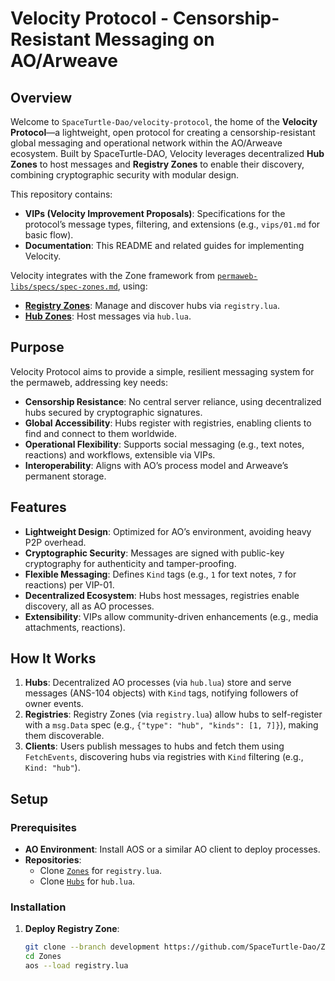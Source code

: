 # Velocity Protocol - Censorship-Resistant Messaging on AO/Arweave

## Overview

Welcome to `SpaceTurtle-Dao/velocity-protocol`, the home of the **Velocity Protocol**—a lightweight, open protocol for creating a censorship-resistant global messaging and operational network within the AO/Arweave ecosystem. Built by SpaceTurtle-DAO, Velocity leverages decentralized **Hub Zones** to host messages and **Registry Zones** to enable their discovery, combining cryptographic security with modular design.

This repository contains:
- **VIPs (Velocity Improvement Proposals)**: Specifications for the protocol’s message types, filtering, and extensions (e.g., `vips/01.md` for basic flow).
- **Documentation**: This README and related guides for implementing Velocity.

Velocity integrates with the Zone framework from [`permaweb-libs/specs/spec-zones.md`](https://github.com/permaweb/permaweb-libs/blob/main/specs/spec-zones.md), using:
- **[Registry Zones](https://github.com/SpaceTurtle-Dao/Zones/tree/development)**: Manage and discover hubs via `registry.lua`.
- **[Hub Zones](https://github.com/SpaceTurtle-Dao/Hubs/tree/development)**: Host messages via `hub.lua`.

## Purpose

Velocity Protocol aims to provide a simple, resilient messaging system for the permaweb, addressing key needs:
- **Censorship Resistance**: No central server reliance, using decentralized hubs secured by cryptographic signatures.
- **Global Accessibility**: Hubs register with registries, enabling clients to find and connect to them worldwide.
- **Operational Flexibility**: Supports social messaging (e.g., text notes, reactions) and workflows, extensible via VIPs.
- **Interoperability**: Aligns with AO’s process model and Arweave’s permanent storage.

## Features

- **Lightweight Design**: Optimized for AO’s environment, avoiding heavy P2P overhead.
- **Cryptographic Security**: Messages are signed with public-key cryptography for authenticity and tamper-proofing.
- **Flexible Messaging**: Defines `Kind` tags (e.g., `1` for text notes, `7` for reactions) per VIP-01.
- **Decentralized Ecosystem**: Hubs host messages, registries enable discovery, all as AO processes.
- **Extensibility**: VIPs allow community-driven enhancements (e.g., media attachments, reactions).

## How It Works

1. **Hubs**: Decentralized AO processes (via `hub.lua`) store and serve messages (ANS-104 objects) with `Kind` tags, notifying followers of owner events.
2. **Registries**: Registry Zones (via `registry.lua`) allow hubs to self-register with a `msg.Data` spec (e.g., `{"type": "hub", "kinds": [1, 7]}`), making them discoverable.
3. **Clients**: Users publish messages to hubs and fetch them using `FetchEvents`, discovering hubs via registries with `Kind` filtering (e.g., `Kind: "hub"`).

## Setup

### Prerequisites
- **AO Environment**: Install AOS or a similar AO client to deploy processes.
- **Repositories**:
  - Clone [`Zones`](https://github.com/SpaceTurtle-Dao/Zones/tree/development) for `registry.lua`.
  - Clone [`Hubs`](https://github.com/SpaceTurtle-Dao/Hubs/tree/development) for `hub.lua`.

### Installation

1. **Deploy Registry Zone**:
   ```bash
   git clone --branch development https://github.com/SpaceTurtle-Dao/Zones.git
   cd Zones
   aos --load registry.lua